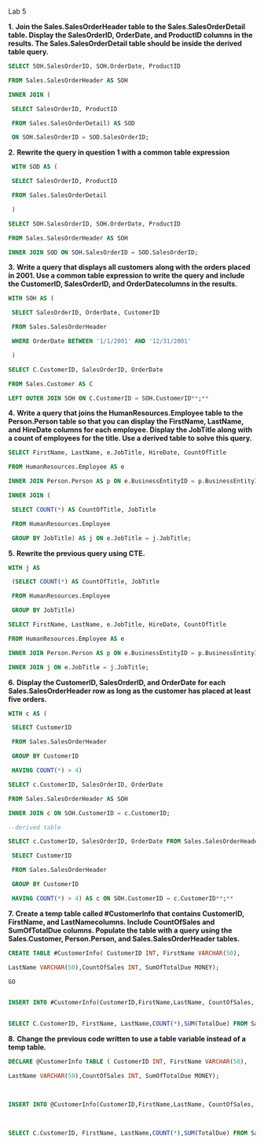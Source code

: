 Lab 5

**1.**   **Join the Sales.SalesOrderHeader table to the Sales.SalesOrderDetail table. Display the SalesOrderID, OrderDate, and ProductID columns in the results. The Sales.SalesOrderDetail table should be inside the derived table query.**

```sql
SELECT SOH.SalesOrderID, SOH.OrderDate, ProductID

FROM Sales.SalesOrderHeader AS SOH

INNER JOIN (

 SELECT SalesOrderID, ProductID

 FROM Sales.SalesOrderDetail) AS SOD

 ON SOH.SalesOrderID = SOD.SalesOrderID;
```

 

**2.**   **Rewrite the query in question 1 with a common table expression**

```sql
 WITH SOD AS (

 SELECT SalesOrderID, ProductID

 FROM Sales.SalesOrderDetail

 )

SELECT SOH.SalesOrderID, SOH.OrderDate, ProductID

FROM Sales.SalesOrderHeader AS SOH

INNER JOIN SOD ON SOH.SalesOrderID = SOD.SalesOrderID;
```



**3.**   **Write a query that displays all customers along with the orders placed in 2001. Use a common table expression to write the query and include the CustomerID, SalesOrderID, and OrderDatecolumns in the results.**

```sql
WITH SOH AS (

 SELECT SalesOrderID, OrderDate, CustomerID

 FROM Sales.SalesOrderHeader

 WHERE OrderDate BETWEEN '1/1/2001' AND '12/31/2001'

 )

SELECT C.CustomerID, SalesOrderID, OrderDate

FROM Sales.Customer AS C

LEFT OUTER JOIN SOH ON C.CustomerID = SOH.CustomerID**;**
```



**4.**   **Write a query that joins the HumanResources.Employee table to the Person.Person table so that you can display the FirstName, LastName, and HireDate columns for each employee. Display the JobTitle along with a count of employees for the title. Use a derived table to solve this query.**

```sql
SELECT FirstName, LastName, e.JobTitle, HireDate, CountOfTitle

FROM HumanResources.Employee AS e

INNER JOIN Person.Person AS p ON e.BusinessEntityID = p.BusinessEntityID

INNER JOIN (

 SELECT COUNT(*) AS CountOfTitle, JobTitle

 FROM HumanResources.Employee

 GROUP BY JobTitle) AS j ON e.JobTitle = j.JobTitle;
```



**5.**   **Rewrite the previous query using CTE.**

```sql
WITH j AS

 (SELECT COUNT(*) AS CountOfTitle, JobTitle

 FROM HumanResources.Employee

 GROUP BY JobTitle)

SELECT FirstName, LastName, e.JobTitle, HireDate, CountOfTitle

FROM HumanResources.Employee AS e

INNER JOIN Person.Person AS p ON e.BusinessEntityID = p.BusinessEntityID

INNER JOIN j ON e.JobTitle = j.JobTitle;
```



**6.**   **Display the CustomerID, SalesOrderID, and OrderDate for each Sales.SalesOrderHeader row as long as the customer has placed at least five orders.**

```sql
WITH c AS (

 SELECT CustomerID

 FROM Sales.SalesOrderHeader

 GROUP BY CustomerID

 HAVING COUNT(*) > 4)

SELECT c.CustomerID, SalesOrderID, OrderDate

FROM Sales.SalesOrderHeader AS SOH

INNER JOIN c ON SOH.CustomerID = c.CustomerID;

--derived table

SELECT c.CustomerID, SalesOrderID, OrderDate FROM Sales.SalesOrderHeader AS SOH INNER JOIN (

 SELECT CustomerID

 FROM Sales.SalesOrderHeader

 GROUP BY CustomerID

 HAVING COUNT(*) > 4) AS c ON SOH.CustomerID = c.CustomerID**;**
```

 

**7.**   **Create a temp table called #CustomerInfo that contains CustomerID, FirstName, and LastNamecolumns. Include CountOfSales and SumOfTotalDue columns. Populate the table with a query using the Sales.Customer, Person.Person, and Sales.SalesOrderHeader tables.**

```sql
CREATE TABLE #CustomerInfo( CustomerID INT, FirstName VARCHAR(50),

LastName VARCHAR(50),CountOfSales INT, SumOfTotalDue MONEY);

GO


INSERT INTO #CustomerInfo(CustomerID,FirstName,LastName, CountOfSales, SumOfTotalDue)


SELECT C.CustomerID, FirstName, LastName,COUNT(*),SUM(TotalDue) FROM Sales.Customer AS C INNER JOIN Person.Person AS P ON C.CustomerID = P.BusinessEntityID INNER JOIN Sales.SalesOrderHeader AS SOH ON C.CustomerID = SOH.CustomerID GROUP BY C.CustomerID, FirstName, LastName ;
```



**8.**   **Change the previous code written to use a table variable instead of a temp table.**

```sql
DECLARE @CustomerInfo TABLE ( CustomerID INT, FirstName VARCHAR(50),

LastName VARCHAR(50),CountOfSales INT, SumOfTotalDue MONEY);

 

INSERT INTO @CustomerInfo(CustomerID,FirstName,LastName, CountOfSales, SumOfTotalDue)

 

SELECT C.CustomerID, FirstName, LastName,COUNT(*),SUM(TotalDue) FROM Sales.Customer AS C INNER JOIN Person.Person AS P ON C.CustomerID = P.BusinessEntityID INNER JOIN Sales.SalesOrderHeader AS SOH ON C.CustomerID = SOH.CustomerID GROUP BY C.CustomerID, FirstName, LastName ; 

 
```



 